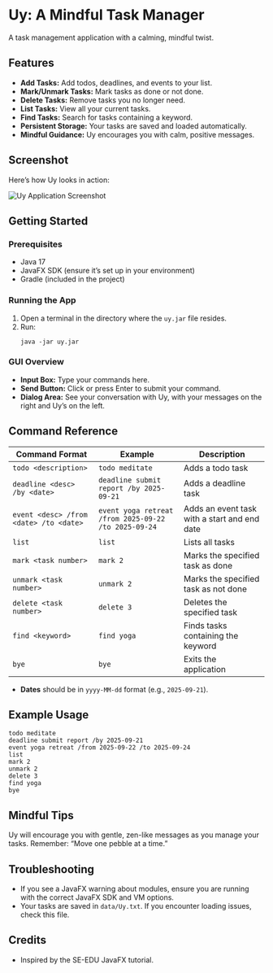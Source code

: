 <!-- GENERATED WITH THE HELP OF COPILOT -->

# Uy: A Mindful Task Manager

A task management application with a calming, mindful twist.

## Features

- **Add Tasks:** Add todos, deadlines, and events to your list.
- **Mark/Unmark Tasks:** Mark tasks as done or not done.
- **Delete Tasks:** Remove tasks you no longer need.
- **List Tasks:** View all your current tasks.
- **Find Tasks:** Search for tasks containing a keyword.
- **Persistent Storage:** Your tasks are saved and loaded automatically.
- **Mindful Guidance:** Uy encourages you with calm, positive messages.

## Screenshot

Here’s how Uy looks in action:

![Uy Application Screenshot](./Ui.png)

## Getting Started

### Prerequisites

- Java 17
- JavaFX SDK (ensure it’s set up in your environment)
- Gradle (included in the project)

### Running the App

1. Open a terminal in the directory where the `uy.jar` file resides.
2. Run:
   ```
   java -jar uy.jar
   ```

### GUI Overview

- **Input Box:** Type your commands here.
- **Send Button:** Click or press Enter to submit your command.
- **Dialog Area:** See your conversation with Uy, with your messages on the right and Uy’s on the left.

## Command Reference

| Command Format                         | Example                                              | Description                                  |
| -------------------------------------- | ---------------------------------------------------- | -------------------------------------------- |
| `todo <description>`                   | `todo meditate`                                      | Adds a todo task                             |
| `deadline <desc> /by <date>`           | `deadline submit report /by 2025-09-21`              | Adds a deadline task                         |
| `event <desc> /from <date> /to <date>` | `event yoga retreat /from 2025-09-22 /to 2025-09-24` | Adds an event task with a start and end date |
| `list`                                 | `list`                                               | Lists all tasks                              |
| `mark <task number>`                   | `mark 2`                                             | Marks the specified task as done             |
| `unmark <task number>`                 | `unmark 2`                                           | Marks the specified task as not done         |
| `delete <task number>`                 | `delete 3`                                           | Deletes the specified task                   |
| `find <keyword>`                       | `find yoga`                                          | Finds tasks containing the keyword           |
| `bye`                                  | `bye`                                                | Exits the application                        |

- **Dates** should be in `yyyy-MM-dd` format (e.g., `2025-09-21`).

## Example Usage

```
todo meditate
deadline submit report /by 2025-09-21
event yoga retreat /from 2025-09-22 /to 2025-09-24
list
mark 2
unmark 2
delete 3
find yoga
bye
```

## Mindful Tips

Uy will encourage you with gentle, zen-like messages as you manage your tasks. Remember: “Move one pebble at a time.”

## Troubleshooting

- If you see a JavaFX warning about modules, ensure you are running with the correct JavaFX SDK and VM options.
- Your tasks are saved in `data/Uy.txt`. If you encounter loading issues, check this file.

## Credits

- Inspired by the SE-EDU JavaFX tutorial.
